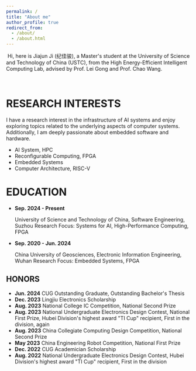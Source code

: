 ```yaml
---
permalink: /
title: "About me"
author_profile: true
redirect_from: 
  - /about/
  - /about.html
---
```


​	Hi, here is Jiajun Ji (纪佳骏), a Master's student at the University of Science and Technology of China (USTC), from the High Energy-Efficient Intelligent Computing Lab, advised by Prof. Lei Gong and Prof. Chao Wang.

​	

RESEARCH INTERESTS
======
I have a research interest in the infrastructure of AI systems and enjoy exploring topics related to the underlying aspects of computer systems. Additionally, I am deeply passionate about embedded software and hardware.

- AI System, HPC
- Reconfigurable Computing, FPGA
- Embedded Systems
- Computer Architecture, RISC-V

EDUCATION
======

- **Sep. 2024 - Present**

  University of Science and Technology of China, Software Engineering, Suzhou
  Research Focus: Systems for AI, High-Performance Computing, FPGA

- **Sep. 2020 - Jun. 2024**

  China University of Geosciences, Electronic Information Engineering, Wuhan
  Research Focus: Embedded Systems, FPGA

HONORS
------
- **Jun. 2024**
  CUG Outstanding Graduate, Outstanding Bachelor's Thesis
- **Dec. 2023**
  Lingjiu Electronics Scholarship
- **Aug. 2023**
  National College IC Competition, National Second Prize
- **Aug. 2023**
  National Undergraduate Electronics Design Contest, National First Prize, Hubei Division's highest award "TI Cup" recipient, First in the division, again
- **Aug. 2023**
  China Collegiate Computing Design Competition, National Second Prize
- **May 2023**
  China Engineering Robot Competition, National First Prize
- **Dec. 2022**
  CUG Academician Scholarship
- **Aug. 2022**
  National Undergraduate Electronics Design Contest, Hubei Division's highest award "TI Cup" recipient, First in the division
